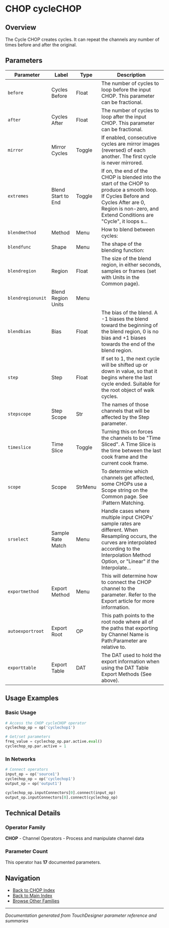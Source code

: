 # CHOP cycleCHOP

## Overview

The Cycle CHOP creates cycles. It can repeat the channels any number of times before and after the original.

## Parameters

| Parameter | Label | Type | Description |
|-----------|-------|------|-------------|
| `before` | Cycles Before | Float | The number of cycles to loop before the input CHOP. This parameter can be fractional. |
| `after` | Cycles After | Float | The number of cycles to loop after the input CHOP. This parameter can be fractional. |
| `mirror` | Mirror Cycles | Toggle | If enabled, consecutive cycles are mirror images (reversed) of each another. The first cycle is never mirrored. |
| `extremes` | Blend Start to End | Toggle | If on, the end of the CHOP is blended into the start of the CHOP to produce a smooth loop. If Cycles Before and Cycles After are 0, Region is non-zero, and Extend Conditions are "Cycle", it loops s... |
| `blendmethod` | Method | Menu | How to blend between cycles: |
| `blendfunc` | Shape | Menu | The shape of the blending function: |
| `blendregion` | Region | Float | The size of the blend region, in either seconds, samples or frames (set with Units in the Common page). |
| `blendregionunit` | Blend Region Units | Menu |  |
| `blendbias` | Bias | Float | The bias of the blend. A -1 biases the blend toward the beginning of the blend region, 0 is no bias and +1 biases towards the end of the blend region. |
| `step` | Step | Float | If set to 1, the next cycle will be shifted up or down in value, so that it begins where the last cycle ended. Suitable for the root object of walk cycles. |
| `stepscope` | Step Scope | Str | The names of those channels that will be affected by the Step parameter. |
| `timeslice` | Time Slice | Toggle | Turning this on forces the channels to be "Time Sliced".  A Time Slice is the time between the last cook frame and the current cook frame. |
| `scope` | Scope | StrMenu | To determine which channels get affected, some CHOPs use a Scope string on the Common page. See :Pattern Matching. |
| `srselect` | Sample Rate Match | Menu | Handle cases where multiple input CHOPs' sample rates are different. When Resampling occurs, the curves are interpolated according to the Interpolation Method Option, or "Linear" if the Interpolate... |
| `exportmethod` | Export Method | Menu | This will determine how to connect the CHOP channel to the parameter. Refer to the Export article for more information. |
| `autoexportroot` | Export Root | OP | This path points to the root node where all of the paths that exporting by Channel Name is Path:Parameter are relative to. |
| `exporttable` | Export Table | DAT | The DAT used to hold the export information when using the DAT Table Export Methods (See above). |

## Usage Examples

### Basic Usage

```python
# Access the CHOP cycleCHOP operator
cyclechop_op = op('cyclechop1')

# Get/set parameters
freq_value = cyclechop_op.par.active.eval()
cyclechop_op.par.active = 1
```

### In Networks

```python
# Connect operators
input_op = op('source1')
cyclechop_op = op('cyclechop1')
output_op = op('output1')

cyclechop_op.inputConnectors[0].connect(input_op)
output_op.inputConnectors[0].connect(cyclechop_op)
```

## Technical Details

### Operator Family

**CHOP** - Channel Operators - Process and manipulate channel data

### Parameter Count

This operator has **17** documented parameters.

## Navigation

- [Back to CHOP Index](../CHOP/CHOP_INDEX.md)
- [Back to Main Index](../OPERATORS_INDEX.md)
- [Browse Other Families](../OPERATORS_INDEX.md#quick-navigation)

---
*Documentation generated from TouchDesigner parameter reference and summaries*

